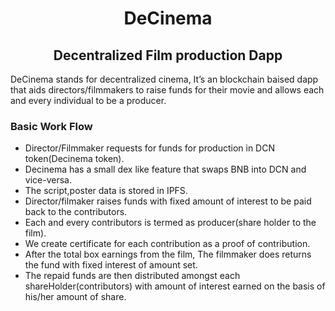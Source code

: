 <h1 align="center">DeCinema</h1>
<h2 align="center">Decentralized Film production Dapp</h2>
DeCinema stands for decentralized cinema, It’s an blockchain baised dapp that aids directors/filmmakers to raise funds for their movie and allows each and every individual to be a producer. 

### Basic Work Flow
* Director/Filmmaker requests for funds for production in DCN token(Decinema token).
* Decinema has a small dex like feature that swaps BNB into DCN and vice-versa.
* The script,poster data is stored in IPFS.
* Director/filmaker raises funds with fixed amount of interest to be paid back to the contributors.
* Each and every contributors is termed as producer(share holder to the film).
* We create certificate for each contribution as a proof of contribution.
* After the total box earnings from the film, The filmmaker does returns the fund with fixed interest of amount set.
* The repaid funds are then distributed amongst each shareHolder(contributors) with amount of interest earned on the basis of his/her amount
 of share.
